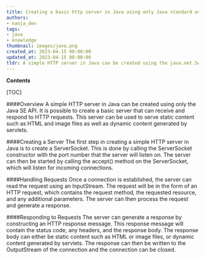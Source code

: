 ```yaml
---
title: Creating a basic http server in Java using only Java standard edition api
authors:
- nanja_dev
tags:
- java
- knowledge
thumbnail: images/java.png
created_at: 2023-04-15 00:00:00
updated_at: 2023-04-15 00:00:00
tldr: A simple HTTP server in Java can be created using the java.net.ServerSocket and java.net.Socket classes from the Java SE API.
---
```


**Contents**

[TOC]

####Overview
A simple HTTP server in Java can be created using only the Java SE API. It is possible to create a basic server that can receive and respond to HTTP requests. This server can be used to serve static content such as HTML and image files as well as dynamic content generated by servlets.

####Creating a Server
The first step in creating a simple HTTP server in Java is to create a ServerSocket. This is done by calling the ServerSocket constructor with the port number that the server will listen on. The server can then be started by calling the accept() method on the ServerSocket, which will listen for incoming connections.

####Handling Requests
Once a connection is established, the server can read the request using an InputStream. The request will be in the form of an HTTP request, which contains the request method, the requested resource, and any additional parameters. The server can then process the request and generate a response.

####Responding to Requests
The server can generate a response by constructing an HTTP response message. This response message will contain the status code, any headers, and the response body. The response body can either be static content such as HTML or image files, or dynamic content generated by servlets. The response can then be written to the OutputStream of the connection and the connection can be closed.
